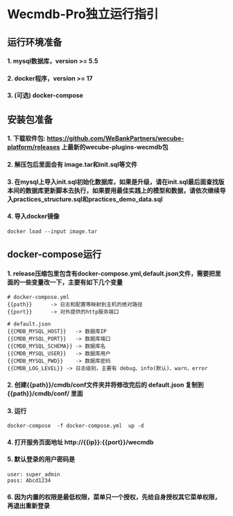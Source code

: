 # Wecmdb-Pro独立运行指引

## 运行环境准备
#### 1. mysql数据库，version >= 5.5
#### 2. docker程序，version >= 17
#### 3. (可选) docker-compose

## 安装包准备
#### 1. 下载软件包: https://github.com/WeBankPartners/wecube-platform/releases 上最新的wecube-plugins-wecmdb包
#### 2. 解压包后里面会有 image.tar和init.sql等文件
#### 3. 在mysql上导入init.sql初始化数据库，如果是升级，请在init.sql最后面查找版本间的数据库更新脚本去执行，如果要用最佳实践上的模型和数据，请依次继续导入practices_structure.sql和practices_demo_data.sql
#### 4. 导入docker镜像
```
docker load --input image.tar
```

## docker-compose运行
#### 1. release压缩包里包含有docker-compose.yml,default.json文件，需要把里面的一些变量改一下，主要有如下几个变量
```
# docker-compose.yml
{{path}}      -> 日志和配置等映射到主机的绝对路径
{{port}}      -> 对外提供的http服务端口

# default.json
{{CMDB_MYSQL_HOST}}   -> 数据库IP
{{CMDB_MYSQL_PORT}}   -> 数据库端口
{{CMDB_MYSQL_SCHEMA}} -> 数据库名
{{CMDB_MYSQL_USER}}   -> 数据库用户
{{CMDB_MYSQL_PWD}}    -> 数据库密码
{{CMDB_LOG_LEVEL}} -> 日志级别，主要有 debug、info(默认)、warn、error
```
#### 2. 创建{{path}}/cmdb/conf文件夹并将修改完后的 default.json 复制到 {{path}}/cmdb/conf/ 里面
#### 3. 运行
```
docker-compose  -f docker-compose.yml  up -d
```
#### 4. 打开服务页面地址 http://{{ip}}:{{port}}/wecmdb
#### 5. 默认登录的用户密码是
```
user: super_admin
pass: Abcd1234
```
#### 6. 因为内置的权限是最低权限，菜单只一个授权，先给自身授权其它菜单权限，再退出重新登录
